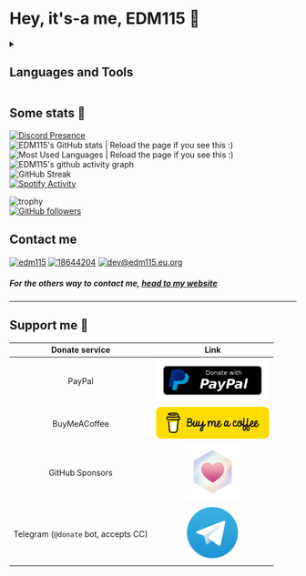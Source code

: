 # Hey, it's-a me, EDM115 👋

<details>
  <summary><h2>Languages and Tools</h2></summary>

### Programming Languages
<a href="https://www.java.com/en/" target="_blank" rel="noreferrer"><img src="https://cdn.jsdelivr.net/gh/devicons/devicon/icons/java/java-original-wordmark.svg" alt="java" width="50" height="50"/></a>
<a href="https://developer.mozilla.org/en-US/docs/Web/JavaScript" target="_blank" rel="noreferrer"><img src="https://cdn.jsdelivr.net/gh/devicons/devicon/icons/javascript/javascript-plain.svg" alt="javascript" width="50" height="50"/></a>
<a href="https://www.python.org" target="_blank" rel="noreferrer"><img src="https://cdn.jsdelivr.net/gh/devicons/devicon/icons/python/python-original-wordmark.svg" alt="python" width="50" height="50"/></a>

### Frontend Development
<a href="https://getbootstrap.com/" target="_blank" rel="noreferrer"><img src="https://cdn.jsdelivr.net/gh/devicons/devicon/icons/bootstrap/bootstrap-original-wordmark.svg" alt="bootstrap" width="50" height="50"/></a>
<a href="https://www.w3schools.com/css/" target="_blank" rel="noreferrer"><img src="https://cdn.jsdelivr.net/gh/devicons/devicon/icons/css3/css3-original-wordmark.svg" alt="css3" width="50" height="50"/></a>
<a href="https://www.w3.org/html/" target="_blank" rel="noreferrer"><img src="https://cdn.jsdelivr.net/gh/devicons/devicon/icons/html5/html5-original-wordmark.svg" alt="html5" width="50" height="50"/></a>

### Backend Development
<a href="https://httpd.apache.org/" target="_blank" rel="noreferrer"><img src="https://cdn.jsdelivr.net/gh/devicons/devicon/icons/apache/apache-original-wordmark.svg" alt="apache" width="50" height="50"/></a>
<a href="https://nodejs.org" target="_blank" rel="noreferrer"><img src="https://cdn.jsdelivr.net/gh/devicons/devicon/icons/nodejs/nodejs-original.svg" alt="nodejs" width="50" height="50"/></a>

### Database
<a href="https://www.mongodb.com/" target="_blank" rel="noreferrer"><img src="https://raw.githubusercontent.com/devicons/devicon/master/icons/mongodb/mongodb-original-wordmark.svg" alt="mongodb" width="50" height="50"/></a>
<a href="https://www.mysql.com/" target="_blank" rel="noreferrer"><img src="https://raw.githubusercontent.com/devicons/devicon/master/icons/mysql/mysql-original-wordmark.svg" alt="mysql" width="50" height="50"/></a>
<a href="https://www.oracle.com/" target="_blank" rel="noreferrer"><img src="https://raw.githubusercontent.com/devicons/devicon/master/icons/oracle/oracle-original.svg" alt="oracle" width="50" height="50"/></a>

### Devops
<a href="https://www.gnu.org/software/bash/" target="_blank" rel="noreferrer"><img src="https://www.vectorlogo.zone/logos/gnu_bash/gnu_bash-icon.svg" alt="bash" width="50" height="50"/></a>
<a href="https://www.docker.com/" target="_blank" rel="noreferrer"><img src="https://raw.githubusercontent.com/devicons/devicon/master/icons/docker/docker-original-wordmark.svg" alt="docker" width="50" height="50"/></a>

### Backend as a Service (BaaS)
<a href="https://heroku.com" target="_blank" rel="noreferrer"><img src="https://cdn.jsdelivr.net/gh/devicons/devicon/icons/heroku/heroku-original-wordmark.svg" alt="heroku" width="50" height="50"/></a>

### Framework
<a href="https://aiohttp.org/" target="_blank" rel="noreferrer"><img src="https://raw.githubusercontent.com/aio-libs/aiohttp/master/docs/aiohttp-plain.svg" alt="aioHTTP" width="50" height="50"/></a>
<a href="https://getbootstrap.com/" target="_blank" rel="noreferrer"><img src="https://upload.wikimedia.org/wikipedia/commons/b/b2/Bootstrap_logo.svg" alt="Boostrap" width="60" height="50"/></a>
<a href="https://boxicons.com/" target="_blank" rel="noreferrer"><img src="https://github.com/EDM115/EDM115/raw/main/boxicons_logo.svg" alt="BoxIcons" width="50" height="50"/></a>
<a href="https://motor.readthedocs.io/" target="_blank" rel="noreferrer"><img src="https://telegra.ph/file/56866ac4e9d16d6b47a8a.png" alt="Motor" width="50" height="50"/></a>
<a href="https://pillow.readthedocs.io/" target="_blank" rel="noreferrer"><img src="https://telegra.ph/file/0c7e57eb1fe313fb5c166.png" alt="Pillow" width="50" height="50"/></a>
<a href="https://pyrogram.org/" target="_blank" rel="noreferrer"><img src="https://pyrogram.org/img/pyrogram-logo.png" alt="PyroGram" width="36" height="51"/></a>
<a href="https://swiperjs.com/" target="_blank" rel="noreferrer"><img src="https://github.com/EDM115/EDM115/raw/main/swiper.svg" alt="Swiper" width="50" height="50"/></a>
<a href="https://threejs.org/" target="_blank" rel="noreferrer"><img src="https://cdn.jsdelivr.net/gh/devicons/devicon/icons/threejs/threejs-original-wordmark.svg" alt="three.js" width="50" height="50"/></a>
<a href="https://mattboldt.com/demos/typed-js/" target="_blank" rel="noreferrer"><img src="https://github.com/mattboldt/typed.js/raw/master/logo-cropped.png" alt="typed.js" width="180" height="50"/></a>

### Software
<a href="https://developer.android.com/studio" target="_blank" rel="noreferrer"><img src="https://cdn.jsdelivr.net/gh/devicons/devicon/icons/androidstudio/androidstudio-original.svg" alt="android studio" width="50" height="50"/></a>
<a href="https://www.google.com/chrome/" target="_blank" rel="noreferrer"><img src="https://github.com/ChromeDevTools/devtools-logo/raw/master/logos/svg/chrome-devtools-circle-responsive.svg" alt="chrome" width="50" height="50"/></a>
<a href="https://code.visualstudio.com/" target="_blank" rel="noreferrer"><img src="https://cdn.jsdelivr.net/gh/devicons/devicon/icons/vscode/vscode-original-wordmark.svg" alt="vs code" width="50" height="50"/></a>

### Tools
<a href="https://chat.openai.com/chat" target="_blank" rel="noreferrer"><img src="https://upload.wikimedia.org/wikipedia/commons/0/04/ChatGPT_logo.svg" alt="chatgpt" width="50" height="50"/></a>
<a href="https://github.com/features/copilot" target="_blank" rel="noreferrer"><img src="https://github.gallerycdn.vsassets.io/extensions/github/copilot-nightly/1.86.118/1685065376405/Microsoft.VisualStudio.Services.Icons.Default" alt="copilot" width="50" height="50"/></a>

### Other
<a href="https://www.canva.com/" target="_blank" rel="noreferrer"><img src="https://cdn.jsdelivr.net/gh/devicons/devicon/icons/canva/canva-original.svg" alt="canva" width="50" height="50"/></a>
<a href="https://www.debian.org/" target="_blank" rel="noreferrer"><img src="https://cdn.jsdelivr.net/gh/devicons/devicon/icons/debian/debian-original-wordmark.svg" alt="debian" width="50" height="50"/></a>
<a href="https://git-scm.com/" target="_blank" rel="noreferrer"><img src="https://cdn.jsdelivr.net/gh/devicons/devicon/icons/git/git-original-wordmark.svg" alt="git" width="50" height="50"/></a>
<a href="https://www.linux.org/" target="_blank" rel="noreferrer"><img src="https://raw.githubusercontent.com/devicons/devicon/master/icons/linux/linux-original.svg" alt="linux" width="50" height="50"/></a>
<a href="https://daringfireball.net/projects/markdown/" target="_blank" rel="noreferrer"><img src="https://cdn.jsdelivr.net/gh/devicons/devicon/icons/markdown/markdown-original.svg" alt="markdown" width="50" height="50"/></a>
<a href="https://blogs.windows.com/blog/tag/windows-11/" target="_blank" rel="noreferrer"><img src="https://upload.wikimedia.org/wikipedia/commons/8/87/Windows_logo_-_2021.svg" alt="windows 11" width="50" height="50"/></a>
</details>

## Some stats 🥰

[![Discord Presence](https://lanyard.cnrad.dev/api/625240117560475658?theme=dark&bg=282a36&borderRadius=30&animated=true&idleMessage=No%20RPC%20activity%20detected&showDisplayName=true)](https://discord.com/users/625240117560475658)  
![EDM115's GitHub stats | Reload the page if you see this :)](https://stats.edm115.dev/api?username=EDM115&count_private=true&show_icons=true&cache_seconds=1800&bg_color=30,833ab4,fd1d1d,fcb045&include_all_commits=True&title_color=fff&icon_color=fff&border_color=000&text_color=70ffff)  
![Most Used Languages | Reload the page if you see this :)](https://stats.edm115.dev/api/top-langs/?username=EDM115&langs_count=10&layout=compact&theme=merko&bg_color=30,833ab4,fd1d1d,fcb045&title_color=fff&icon_color=fff&border_color=000&text_color=70ffff)  
![EDM115's github activity graph](https://github-readme-activity-graph.vercel.app/graph?username=EDM115&theme=dracula&line=50fa7b&point=ff79c6&area_color=f1fa8c&bg_color=282a36&color=8be9fd&title_color=8be9fd&area=true&hide_border=true&radius=8)  
![GitHub Streak](http://github-readme-streak-stats.herokuapp.com/?user=EDM115&theme=dracula&hide_border=true&date_format=j%20M%5B%20Y%5D)  
[![Spotify Activity](https://spotify-github-profile.kittinanx.com/api/view?uid=6vfix5kti0ri2azoz1map7wg4&cover_image=true&theme=default&show_offline=false&background_color=282a36&interchange=true&bar_color=ffa200&bar_color_cover=false)](https://spotify-github-profile.vercel.app/api/view?uid=6vfix5kti0ri2azoz1map7wg4&redirect=true)  

![trophy](https://github-profile-trophy.vercel.app/?username=EDM115&theme=dracula&no-bg=true&no-frame=true)  
[![GitHub followers](https://img.shields.io/github/followers/EDM115.svg?style=social&label=Follow&maxAge=3600)](https://github.com/EDM115?tab=followers) 
  
## Contact me

<a href="https://t.me/edm115" target="_blank"><img align="center" src="https://upload.wikimedia.org/wikipedia/commons/8/82/Telegram_logo.svg" alt="edm115" height="40" width="50"/></a>
<a href="https://stackoverflow.com/users/18644204" target="_blank"><img align="center" src="https://raw.githubusercontent.com/rahuldkjain/github-profile-readme-generator/master/src/images/icons/Social/stack-overflow.svg" alt="18644204" height="40" width="50"/></a>
<a href="mailto:dev@edm115.eu.org" target="_blank"><img align="center" src="https://upload.wikimedia.org/wikipedia/commons/7/7e/Gmail_icon_%282020%29.svg" alt="dev@edm115.eu.org" height="40" width="50"/></a>
##### For the others way to contact me, [head to my website](https://edm115.dev/socials)

---

## Support me 🥺
  
| Donate service | Link |
| :--: | :--: |
| PayPal | [![PayPal : @8EDM115](https://raw.githubusercontent.com/EDM115/EDM115/main/paypal.png)](https://paypal.me/8EDM115) |
| BuyMeACoffee | [![BuyMeACoffee : @edm115](https://raw.githubusercontent.com/EDM115/EDM115/main/buymeacoffee.png)](https://www.buymeacoffee.com/edm115) |
| GitHub Sponsors | [![GitHub Sponsors : @EDM115](https://raw.githubusercontent.com/EDM115/EDM115/main/gh_sponsors.png)](https://github.com/sponsors/EDM115) |
| Telegram (`@donate` bot, accepts CC) | [![@donate on Telegram](https://raw.githubusercontent.com/EDM115/EDM115/main/telegram.png)](https://t.me/EDM115bots/698) |
